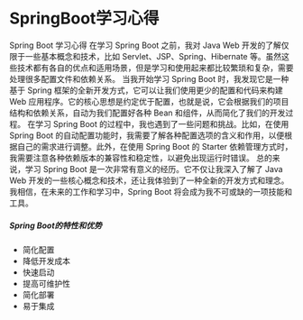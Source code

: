 # SpringBoot学习心得
Spring Boot 学习心得
在学习 Spring Boot 之前，我对 Java Web 开发的了解仅限于一些基本概念和技术，比如 Servlet、JSP、Spring、Hibernate 等。虽然这些技术都有各自的优点和适用场景，但是学习和使用起来都比较繁琐和复杂，需要处理很多配置文件和依赖关系。
当我开始学习 Spring Boot 时，我发现它是一种基于 Spring 框架的全新开发方式，它可以让我们使用更少的配置和代码来构建 Web 应用程序。它的核心思想是约定优于配置，也就是说，它会根据我们的项目结构和依赖关系，自动为我们配置好各种 Bean 和组件，从而简化了我们的开发过程。
在学习 Spring Boot 的过程中，我也遇到了一些问题和挑战。比如，在使用 Spring Boot 的自动配置功能时，我需要了解各种配置选项的含义和作用，以便根据自己的需求进行调整。此外，在使用 Spring Boot 的 Starter 依赖管理方式时，我需要注意各种依赖版本的兼容性和稳定性，以避免出现运行时错误。
总的来说，学习 Spring Boot 是一次非常有意义的经历。它不仅让我深入了解了 Java Web 开发的一些核心概念和技术，还让我体验到了一种全新的开发方式和理念。我相信，在未来的工作和学习中，Spring Boot 将会成为我不可或缺的一项技能和工具。

##### Spring Boot的特性和优势
- 简化配置 
- 降低开发成本
- 快速启动
- 提高可维护性
- 简化部署
- 易于集成